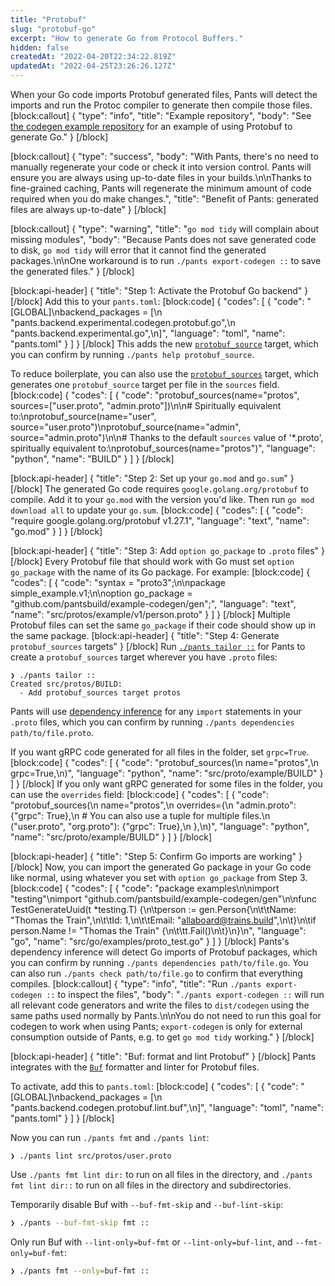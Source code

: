 ```yaml
---
title: "Protobuf"
slug: "protobuf-go"
excerpt: "How to generate Go from Protocol Buffers."
hidden: false
createdAt: "2022-04-20T22:34:22.819Z"
updatedAt: "2022-04-25T23:26:26.127Z"
---
```

When your Go code imports Protobuf generated files, Pants will detect the imports and run the Protoc compiler to generate then compile those files.
[block:callout]
{
  "type": "info",
  "title": "Example repository",
  "body": "See [the codegen example repository](https://github.com/pantsbuild/example-codegen) for an example of using Protobuf to generate Go."
}
[/block]

[block:callout]
{
  "type": "success",
  "body": "With Pants, there's no need to manually regenerate your code or check it into version control. Pants will ensure you are always using up-to-date files in your builds.\n\nThanks to fine-grained caching, Pants will regenerate the minimum amount of code required when you do make changes.",
  "title": "Benefit of Pants: generated files are always up-to-date"
}
[/block]

[block:callout]
{
  "type": "warning",
  "title": "`go mod tidy` will complain about missing modules",
  "body": "Because Pants does not save generated code to disk, `go mod tidy` will error that it cannot find the generated packages.\n\nOne workaround is to run `./pants export-codegen ::` to save the generated files."
}
[/block]

[block:api-header]
{
  "title": "Step 1: Activate the Protobuf Go backend"
}
[/block]
Add this to your `pants.toml`:
[block:code]
{
  "codes": [
    {
      "code": "[GLOBAL]\nbackend_packages = [\n  \"pants.backend.experimental.codegen.protobuf.go\",\n  \"pants.backend.experimental.go\",\n]",
      "language": "toml",
      "name": "pants.toml"
    }
  ]
}
[/block]
This adds the new [`protobuf_source`](doc:reference-protobuf_source) target, which you can confirm by running `./pants help protobuf_source`. 

To reduce boilerplate, you can also use the [`protobuf_sources`](doc:reference-protobuf_sources) target, which generates one `protobuf_source` target per file in the `sources` field.
[block:code]
{
  "codes": [
    {
      "code": "protobuf_sources(name=\"protos\", sources=[\"user.proto\", \"admin.proto\"])\n\n# Spiritually equivalent to:\nprotobuf_source(name=\"user\", source=\"user.proto\")\nprotobuf_source(name=\"admin\", source=\"admin.proto\")\n\n# Thanks to the default `sources` value of '*.proto', spiritually equivalent to:\nprotobuf_sources(name=\"protos\")",
      "language": "python",
      "name": "BUILD"
    }
  ]
}
[/block]

[block:api-header]
{
  "title": "Step 2: Set up your `go.mod` and `go.sum`"
}
[/block]
The generated Go code requires `google.golang.org/protobuf` to compile. Add it to your `go.mod` with the version you'd like. Then run `go mod download all` to update your `go.sum`.
[block:code]
{
  "codes": [
    {
      "code": "require google.golang.org/protobuf v1.27.1",
      "language": "text",
      "name": "go.mod"
    }
  ]
}
[/block]

[block:api-header]
{
  "title": "Step 3: Add `option go_package` to `.proto` files"
}
[/block]
Every Protobuf file that should work with Go must set `option go_package` with the name of its Go package. For example:
[block:code]
{
  "codes": [
    {
      "code": "syntax = \"proto3\";\n\npackage simple_example.v1;\n\noption go_package = \"github.com/pantsbuild/example-codegen/gen\";",
      "language": "text",
      "name": "src/protos/example/v1/person.proto"
    }
  ]
}
[/block]
Multiple Protobuf files can set the same `go_package` if their code should show up in the same package.
[block:api-header]
{
  "title": "Step 4: Generate `protobuf_sources` targets"
}
[/block]
Run [`./pants tailor ::`](doc:create-initial-build-files) for Pants to create a `protobuf_sources` target wherever you have `.proto` files:

```
❯ ./pants tailor ::
Created src/protos/BUILD:
  - Add protobuf_sources target protos
```

Pants will use [dependency inference](doc:targets) for any `import` statements in your `.proto` files, which you can confirm by running `./pants dependencies path/to/file.proto`.

If you want gRPC code generated for all files in the folder, set `grpc=True`.
[block:code]
{
  "codes": [
    {
      "code": "protobuf_sources(\n    name=\"protos\",\n    grpc=True,\n)",
      "language": "python",
      "name": "src/proto/example/BUILD"
    }
  ]
}
[/block]
If you only want gRPC generated for some files in the folder, you can use the `overrides` field:
[block:code]
{
  "codes": [
    {
      "code": "protobuf_sources(\n    name=\"protos\",\n    overrides={\n        \"admin.proto\": {\"grpc\": True},\n        # You can also use a tuple for multiple files.\n        (\"user.proto\", \"org.proto\"): {\"grpc\": True},\n    },\n)",
      "language": "python",
      "name": "src/proto/example/BUILD"
    }
  ]
}
[/block]

[block:api-header]
{
  "title": "Step 5: Confirm Go imports are working"
}
[/block]
Now, you can import the generated Go package in your Go code like normal, using whatever you set with `option go_package` from Step 3.
[block:code]
{
  "codes": [
    {
      "code": "package examples\n\nimport \"testing\"\nimport \"github.com/pantsbuild/example-codegen/gen\"\n\nfunc TestGenerateUuid(t *testing.T) {\n\tperson := gen.Person{\n\t\tName:  \"Thomas the Train\",\n\t\tId:    1,\n\t\tEmail: \"allaboard@trains.build\",\n\t}\n\tif person.Name != \"Thomas the Train\" {\n\t\tt.Fail()\n\t}\n}\n",
      "language": "go",
      "name": "src/go/examples/proto_test.go"
    }
  ]
}
[/block]
Pants's dependency inference will detect Go imports of Protobuf packages, which you can confirm by running `./pants dependencies path/to/file.go`. You can also run `./pants check path/to/file.go` to confirm that everything compiles.
[block:callout]
{
  "type": "info",
  "title": "Run `./pants export-codegen ::` to inspect the files",
  "body": "`./pants export-codegen ::` will run all relevant code generators and write the files to `dist/codegen` using the same paths used normally by Pants.\n\nYou do not need to run this goal for codegen to work when using Pants; `export-codegen` is only for external consumption outside of Pants, e.g. to get `go mod tidy` working."
}
[/block]

[block:api-header]
{
  "title": "Buf: format and lint Protobuf"
}
[/block]
Pants integrates with the [`Buf`](https://buf.build/blog/introducing-buf-format) formatter and linter for Protobuf files.

To activate, add this to `pants.toml`:
[block:code]
{
  "codes": [
    {
      "code": "[GLOBAL]\nbackend_packages = [\n  \"pants.backend.codegen.protobuf.lint.buf\",\n]",
      "language": "toml",
      "name": "pants.toml"
    }
  ]
}
[/block]

Now you can run `./pants fmt` and `./pants lint`:

```
❯ ./pants lint src/protos/user.proto
```

Use `./pants fmt lint dir:` to run on all files in the directory, and `./pants fmt lint dir::` to run on all files in the directory and subdirectories.

Temporarily disable Buf with `--buf-fmt-skip` and `--buf-lint-skip`:

```bash
❯ ./pants --buf-fmt-skip fmt ::
```

Only run Buf with `--lint-only=buf-fmt` or `--lint-only=buf-lint`, and `--fmt-only=buf-fmt`:

```bash
❯ ./pants fmt --only=buf-fmt ::
```